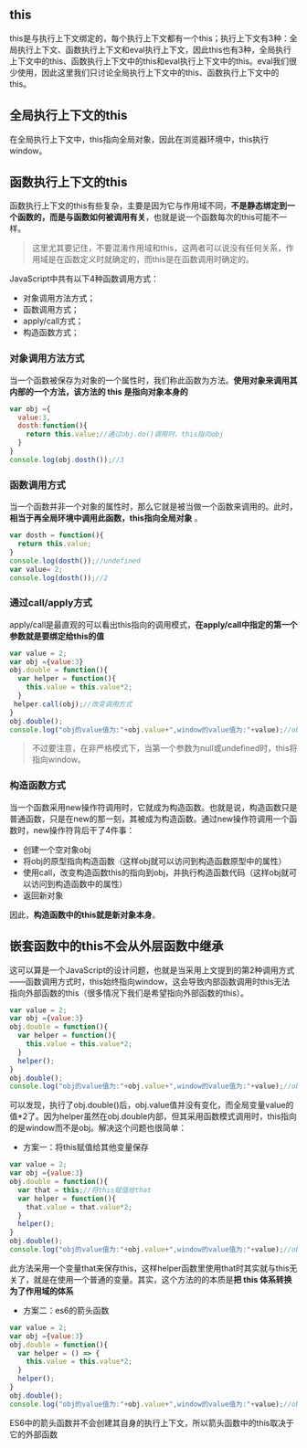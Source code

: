 ## this
this是与执行上下文绑定的，每个执行上下文都有一个this；执行上下文有3种：全局执行上下文、函数执行上下文和eval执行上下文，因此this也有3种，全局执行上下文中的this、函数执行上下文中的this和eval执行上下文中的this。eval我们很少使用，因此这里我们只讨论全局执行上下文中的this、函数执行上下文中的this。
## 全局执行上下文的this
在全局执行上下文中，this指向全局对象，因此在浏览器环境中，this执行window。
## 函数执行上下文的this
函数执行上下文的this有些复杂，主要是因为它与作用域不同，**不是静态绑定到一个函数的，而是与函数如何被调用有关**，也就是说一个函数每次的this可能不一样。
> 这里尤其要记住，不要混淆作用域和this，这两者可以说没有任何关系，作用域是在函数定义时就确定的，而this是在函数调用时确定的。

JavaScript中共有以下4种函数调用方式：
* 对象调用方法方式；
* 函数调用方式；
* apply/call方式；
* 构造函数方式；

### 对象调用方法方式
当一个函数被保存为对象的一个属性时，我们称此函数为方法。**使用对象来调用其内部的一个方法，该方法的 this 是指向对象本身的**
```js
var obj ={
  value:3,
  dosth:function(){
    return this.value;//通过obj.do()调用时，this指向obj
  }
}
console.log(obj.dosth());//3
```
### 函数调用方式
当一个函数并非一个对象的属性时，那么它就是被当做一个函数来调用的。此时，**相当于再全局环境中调用此函数，this指向全局对象** 。
```js
var dosth = function(){
  return this.value;
}
console.log(dosth());//undefined
var value= 2;
console.log(dosth());//2
```
### 通过call/apply方式
apply/call是最直观的可以看出this指向的调用模式，**在apply/call中指定的第一个参数就是要绑定给this的值**
```js
var value = 2;
var obj ={value:3}
obj.double = function(){
  var helper = function(){
    this.value = this.value*2;
  }
 helper.call(obj);//改变调用方式
}
obj.double();
console.log("obj的value值为:"+obj.value+",window的value值为:"+value);//obj的value值为:6,window的value值为:2
```
>不过要注意，在非严格模式下，当第一个参数为null或undefined时，this将指向window。

### 构造函数方式
当一个函数采用new操作符调用时，它就成为构造函数。也就是说，构造函数只是普通函数，只是在new的那一刻，其被成为构造函数。通过new操作符调用一个函数时，new操作符背后干了4件事：

* 创建一个空对象obj
* 将obj的原型指向构造函数（这样obj就可以访问到构造函数原型中的属性）
* 使用call，改变构造函数this的指向到obj，并执行构造函数代码（这样obj就可以访问到构造函数中的属性）
* 返回新对象

因此，**构造函数中的this就是新对象本身**。
## 嵌套函数中的this不会从外层函数中继承
这可以算是一个JavaScript的设计问题，也就是当采用上文提到的第2种调用方式——函数调用方式时，this始终指向window，这会导致内部函数调用时this无法指向外部函数的this（很多情况下我们是希望指向外部函数的this）。
```js
var value = 2;
var obj ={value:3}
obj.double = function(){
  var helper = function(){
    this.value = this.value*2;
  }
  helper();
}
obj.double();
console.log("obj的value值为:"+obj.value+",window的value值为:"+value);//obj的value值为:3,window的value值为:4
```
可以发现，执行了obj.double()后，obj.value值并没有变化，而全局变量value的值*2了。因为helper虽然在obj.double内部，但其采用函数模式调用时，this指向的是window而不是obj。解决这个问题也很简单：
* 方案一：将this赋值给其他变量保存
```js
var value = 2;
var obj ={value:3}
obj.double = function(){
  var that = this;//将this赋值给that
  var helper = function(){
    that.value = that.value*2;
  }
  helper();
}
obj.double();
console.log("obj的value值为:"+obj.value+",window的value值为:"+value);//obj的value值为:6,window的value值为:2
```
此方法采用一个变量that来保存this，这样helper函数里使用that时其实就与this无关了，就是在使用一个普通的变量。其实，这个方法的的本质是**把 this 体系转换为了作用域的体系**
* 方案二：es6的箭头函数
```js
var value = 2;
var obj ={value:3}
obj.double = function(){
  var helper = () => {
    this.value = this.value*2;
  }
  helper();
}
obj.double();
console.log("obj的value值为:"+obj.value+",window的value值为:"+value);//obj的value值为:6,window的value值为:2
```
ES6中的箭头函数并不会创建其自身的执行上下文，所以箭头函数中的this取决于它的外部函数


